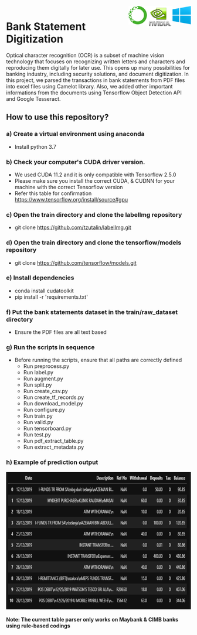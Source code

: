 <div style="text-align:right"><img src="./references/windows.png" width="50" height="50" align="right"/></div>
<div style="text-align:right"><img src="./references/cuda.png" width="70" height="60" align="right"/></div>
<div style="text-align:right"><img src="./references/anaconda.png" width="50" height="50" align="right"/></div>

# Bank Statement Digitization
Optical character recognition (OCR) is a subset of machine vision technology that focuses on recognizing written letters and characters and reproducing them digitally for later use. This opens up many possibilities for banking industry, including security solutions, and document digitization. In this project, we parsed the transactions in bank statements from PDF files into excel files using Camelot library. Also, we added other important informations from the documents using Tensorflow Object Detection API and Google Tesseract.

## How to use this repository?
### <b>a) Create a virtual environment using anaconda</b>
  - Install python 3.7

### <b>b) Check your computer's CUDA driver version.</b>
  - We used CUDA 11.2 and it is only compatible with Tensorflow 2.5.0
  - Please make sure you install the correct CUDA, & CUDNN for your machine with the correct Tensorflow version
  - Refer this table for confirmation https://www.tensorflow.org/install/source#gpu
  
### <b>c) Open the train directory and clone the labelImg repository</b>
  - git clone https://github.com/tzutalin/labelImg.git
  
### <b>d) Open the train directory and clone the tensorflow/models repository</b>
  - git clone https://github.com/tensorflow/models.git
  
### <b>e) Install dependencies</b>
  - conda install cudatoolkit
  - pip install -r 'requirements.txt'

### <b>f) Put the bank statements dataset in the train/raw_dataset directory</b>
  - Ensure the PDF files are all text based
  
### <b>g) Run the scripts in sequence</b>
  - Before running the scripts, ensure that all paths are correctly defined
    - Run preprocess.py
    - Run label.py
    - Run augment.py
    - Run split.py
    - Run create_csv.py
    - Run create_tf_records.py
    - Run download_model.py
    - Run configure.py
    - Run train.py
    - Run valid.py
    - Run tensorboard.py
    - Run test.py
    - Run pdf_extract_table.py
    - Run extract_metadata.py

### <b>h) Example of prediction output</b>

<img src="./references/output_cimb.PNG" width="750" height="375" align="center"/>


#### Note: The current table parser only works on Maybank & CIMB banks using rule-based codings
